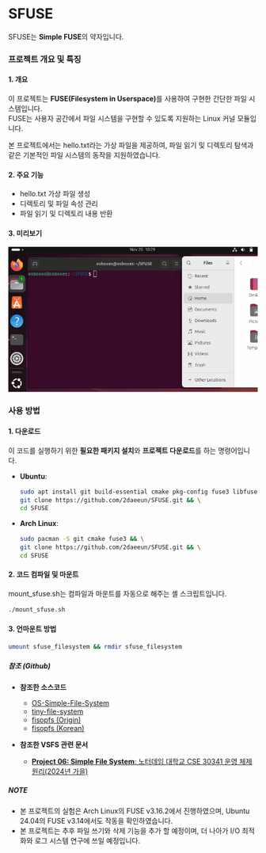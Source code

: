 # SFUSE
SFUSE는 **Simple FUSE**의 약자입니다.

### 프로젝트 개요 및 특징

#### 1. 개요
이 프로젝트는 <b>FUSE(Filesystem in Userspace)</b>를 사용하여 구현한 간단한 파일 시스템입니다.  
FUSE는 사용자 공간에서 파일 시스템을 구현할 수 있도록 지원하는 Linux 커널 모듈입니다.  

본 프로젝트에서는 hello.txt라는 가상 파일을 제공하여, 파일 읽기 및 디렉토리 탐색과 같은 기본적인 파일 시스템의 동작을 지원하였습니다.

#### 2. 주요 기능
* hello.txt 가상 파일 생성
* 디렉토리 및 파일 속성 관리
* 파일 읽기 및 디렉토리 내용 반환

#### 3. 미리보기
<p align="center">
  <img src="preview.gif">
</p>


### 사용 방법
#### 1. 다운로드
이 코드를 실행하기 위한 **필요한 패키지 설치**와 **프로젝트 다운로드**를 하는 명령어입니다.
- **Ubuntu**:
  ```bash
  sudo apt install git build-essential cmake pkg-config fuse3 libfuse3-dev -y && \
  git clone https://github.com/2daeeun/SFUSE.git && \
  cd SFUSE
  ```

- **Arch Linux**:
  ```bash
  sudo pacman -S git cmake fuse3 && \
  git clone https://github.com/2daeeun/SFUSE.git && \
  cd SFUSE
  ```

#### 2. 코드 컴파일 및 마운트
mount_sfuse.sh는 컴파일과 마운트를 자동으로 해주는 셸 스크립트입니다.
  ```bash
./mount_sfuse.sh
```

#### 3. 언마운트 방법
```bash
umount sfuse_filesystem && rmdir sfuse_filesystem
```

##### 참조 (Github)
* **참조한 소스코드**
  * [OS-Simple-File-System](https://github.com/leo-tronic/OS-Simple-File-System)
  * [tiny-file-system](https://github.com/macauleyp/tiny-file-system)
  * [fisopfs (Origin)](https://github.com/jmdieguez/fisopfs)
  * [fisopfs (Korean)](https://github.com/2daeeun/fisopfs)

* **참조한 VSFS 관련 문서**
  * [**Project 06: Simple File System**: 노터데임 대학교 CSE 30341 운영 체제 원리(2024년 가을)](https://www3.nd.edu/~pbui/teaching/cse.30341.fa18/project06.html)

##### NOTE
* 본 프로젝트의 실험은 Arch Linux의 FUSE v3.16.2에서 진행하였으며, Ubuntu 24.04의 FUSE v3.14에서도 작동을 확인하였습니다.
* 본 프로젝트는 추후 파일 쓰기와 삭제 기능을 추가 할 예정이며, 더 나아가 I/O 최적화와 로그 시스템 연구에 쓰일 예정입니다.
